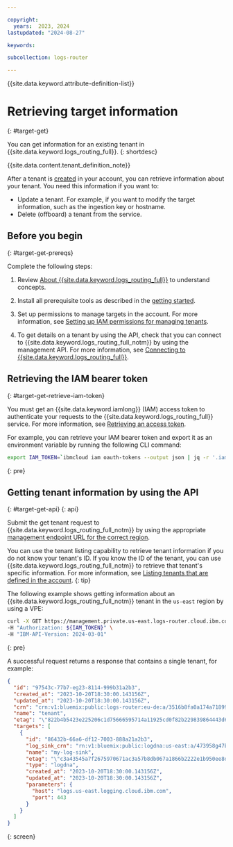```yaml
---

copyright:
  years:  2023, 2024
lastupdated: "2024-08-27"

keywords:

subcollection: logs-router

---
```


{{site.data.keyword.attribute-definition-list}}

# Retrieving target information
{: #target-get}

You can get information for an existing tenant in {{site.data.keyword.logs_routing_full}}.
{: shortdesc}

{{site.data.content.tenant_definition_note}}

After a tenant is [created](/docs/logs-router?topic=logs-router-onboarding) in your account, you can retrieve information about your tenant. You need this information if you want to:
- Update a tenant. For example, if you want to modify the target information, such as the ingestion key or hostname.
- Delete (offboard) a tenant from the service.

## Before you begin
{: #target-get-prereqs}

Complete the following steps:

1. Review [About {{site.data.keyword.logs_routing_full}}](/docs/logs-router?topic=logs-router-about) to understand concepts.

2. Install all prerequisite tools as described in the [getting started](/docs/logs-router?topic=logs-router-getting-started&interface=ui#getting-started-before-you-begin-2).

3. Set up permissions to manage targets in the account. For more information, see [Setting up IAM permissions for managing tenants](/docs/logs-router?topic=logs-router-tenant-iam-permissions).

4. To get details on a tenant by using the API, check that you can connect to {{site.data.keyword.logs_routing_full_notm}} by using the management API. For more information, see [Connecting to {{site.data.keyword.logs_routing_full}}](/docs/logs-router?topic=logs-router-about#about_connecting).

## Retrieving the IAM bearer token
{: #target-get-retrieve-iam-token}


You must get an {{site.data.keyword.iamlong}} (IAM) access token to authenticate your requests to the {{site.data.keyword.logs_routing_full}} service. For more information, see [Retrieving an access token](/docs/logs-router?topic=logs-router-retrieve-access-token).

For example, you can retrieve your IAM bearer token and export it as an environment variable by running the following CLI command:

```sh
export IAM_TOKEN=`ibmcloud iam oauth-tokens --output json | jq -r '.iam_token'`
```
{: pre}


## Getting tenant information by using the API
{: #target-get-api}
{: api}

Submit the get tenant request to {{site.data.keyword.logs_routing_full_notm}} by using the appropriate [management endpoint URL for the correct region](/docs/logs-router?topic=logs-router-endpoints).

You can use the tenant listing capability to retrieve tenant information if you do not know your tenant's ID. If you know the ID of the tenant, you can use {{site.data.keyword.logs_routing_full_notm}} to retrieve that tenant's specific information. For more information, see [Listing tenants that are defined in the account](/docs/logs-router?topic=logs-router-tenants-list&interface=ui).
{: tip}

The following example shows getting information about an {{site.data.keyword.logs_routing_full_notm}} tenant in the `us-east` region by using a VPE:

```sh
curl -X GET https://management.private.us-east.logs-router.cloud.ibm.com:443/v1/tenants/97543c-77b7-eg23-8114-999b31a2b3 \
-H "Authorization: ${IAM_TOKEN}" \
-H "IBM-API-Version: 2024-03-01"
```
{: pre}

A successful request returns a response that contains a single tenant, for example:

```json
{
  "id": "97543c-77b7-eg23-8114-999b31a2b3",
  "created_at": "2023-10-20T18:30:00.143156Z",
  "updated_at": "2023-10-20T18:30:00.143156Z",
  "crn": "crn:v1:bluemix:public:logs-router:eu-de:a/3516b8fa0a174a71899f5affa4f18d78:3517d2ed-9429-af34-ad52-34278391cbc8::",
  "name": "tenant",
  "etag": "\"822b4b5423e225206c1d75666595714a11925cd0f82b229839864443d6c3c049\"",
  "targets": [
    {
      "id": "86432b-66a6-df12-7003-888a21a2b3",
      "log_sink_crn": "rn:v1:bluemix:public:logdna:us-east:a/473958g47b35f95747:48b580c-34ad-c985-1g2g-e1g75b71a2b3::",
      "name": "my-log-sink",
      "etag": "\"c3a43545a7f2675970671ac3a57b8db067a1866b2222e1b950ee8da612e347c6\"",
      "type": "logdna",
      "created_at": "2023-10-20T18:30:00.143156Z",
      "updated_at": "2023-10-20T18:30:00.143156Z",
      "parameters": {
        "host": "logs.us-east.logging.cloud.ibm.com",
        "port": 443
      }
    }
  ]
}
```
{: screen}

